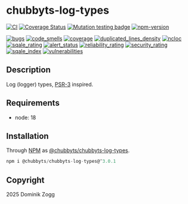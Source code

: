 # chubbyts-log-types

[![CI](https://github.com/chubbyts/chubbyts-log-types/workflows/CI/badge.svg?branch=master)](https://github.com/chubbyts/chubbyts-log-types/actions?query=workflow%3ACI)
[![Coverage Status](https://coveralls.io/repos/github/chubbyts/chubbyts-log-types/badge.svg?branch=master)](https://coveralls.io/github/chubbyts/chubbyts-log-types?branch=master)
[![Mutation testing badge](https://img.shields.io/endpoint?style=flat&url=https%3A%2F%2Fbadge-api.stryker-mutator.io%2Fgithub.com%2Fchubbyts%2Fchubbyts-log-types%2Fmaster)](https://dashboard.stryker-mutator.io/reports/github.com/chubbyts/chubbyts-log-types/master)
[![npm-version](https://img.shields.io/npm/v/@chubbyts/chubbyts-log-types.svg)](https://www.npmjs.com/package/@chubbyts/chubbyts-log-types)

[![bugs](https://sonarcloud.io/api/project_badges/measure?project=chubbyts_chubbyts-log-types&metric=bugs)](https://sonarcloud.io/dashboard?id=chubbyts_chubbyts-log-types)
[![code_smells](https://sonarcloud.io/api/project_badges/measure?project=chubbyts_chubbyts-log-types&metric=code_smells)](https://sonarcloud.io/dashboard?id=chubbyts_chubbyts-log-types)
[![coverage](https://sonarcloud.io/api/project_badges/measure?project=chubbyts_chubbyts-log-types&metric=coverage)](https://sonarcloud.io/dashboard?id=chubbyts_chubbyts-log-types)
[![duplicated_lines_density](https://sonarcloud.io/api/project_badges/measure?project=chubbyts_chubbyts-log-types&metric=duplicated_lines_density)](https://sonarcloud.io/dashboard?id=chubbyts_chubbyts-log-types)
[![ncloc](https://sonarcloud.io/api/project_badges/measure?project=chubbyts_chubbyts-log-types&metric=ncloc)](https://sonarcloud.io/dashboard?id=chubbyts_chubbyts-log-types)
[![sqale_rating](https://sonarcloud.io/api/project_badges/measure?project=chubbyts_chubbyts-log-types&metric=sqale_rating)](https://sonarcloud.io/dashboard?id=chubbyts_chubbyts-log-types)
[![alert_status](https://sonarcloud.io/api/project_badges/measure?project=chubbyts_chubbyts-log-types&metric=alert_status)](https://sonarcloud.io/dashboard?id=chubbyts_chubbyts-log-types)
[![reliability_rating](https://sonarcloud.io/api/project_badges/measure?project=chubbyts_chubbyts-log-types&metric=reliability_rating)](https://sonarcloud.io/dashboard?id=chubbyts_chubbyts-log-types)
[![security_rating](https://sonarcloud.io/api/project_badges/measure?project=chubbyts_chubbyts-log-types&metric=security_rating)](https://sonarcloud.io/dashboard?id=chubbyts_chubbyts-log-types)
[![sqale_index](https://sonarcloud.io/api/project_badges/measure?project=chubbyts_chubbyts-log-types&metric=sqale_index)](https://sonarcloud.io/dashboard?id=chubbyts_chubbyts-log-types)
[![vulnerabilities](https://sonarcloud.io/api/project_badges/measure?project=chubbyts_chubbyts-log-types&metric=vulnerabilities)](https://sonarcloud.io/dashboard?id=chubbyts_chubbyts-log-types)
## Description

Log (logger) types, [PSR-3][2] inspired.

## Requirements

 * node: 18

## Installation

Through [NPM](https://www.npmjs.com) as [@chubbyts/chubbyts-log-types][1].

```ts
npm i @chubbyts/chubbyts-log-types@^3.0.1
```

## Copyright

2025 Dominik Zogg

[1]: https://www.npmjs.com/package/@chubbyts/chubbyts-log-types
[2]: https://www.php-fig.org/psr/PSR-3
